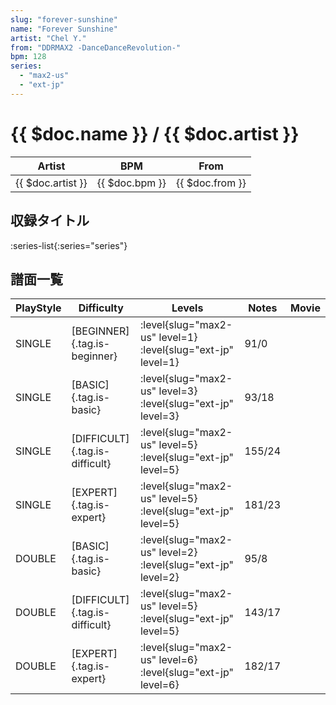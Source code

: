 ```yaml
---
slug: "forever-sunshine"
name: "Forever Sunshine"
artist: "Chel Y."
from: "DDRMAX2 -DanceDanceRevolution-"
bpm: 128
series:
  - "max2-us"
  - "ext-jp"
---
```


# {{ $doc.name }} / {{ $doc.artist }}

|Artist|BPM|From|
|------|---|----|
|{{ $doc.artist }}|{{ $doc.bpm }}|{{ $doc.from }}|

## 収録タイトル

:series-list{:series="series"}

## 譜面一覧

|PlayStyle|Difficulty|Levels|Notes|Movie|
|---------|----------|------|-----|-----|
|SINGLE|[BEGINNER]{.tag.is-beginner}|:level{slug="max2-us" level=1} :level{slug="ext-jp" level=1}|91/0||
|SINGLE|[BASIC]{.tag.is-basic}|:level{slug="max2-us" level=3} :level{slug="ext-jp" level=3}|93/18||
|SINGLE|[DIFFICULT]{.tag.is-difficult}|:level{slug="max2-us" level=5} :level{slug="ext-jp" level=5}|155/24||
|SINGLE|[EXPERT]{.tag.is-expert}|:level{slug="max2-us" level=5} :level{slug="ext-jp" level=5}|181/23||
|DOUBLE|[BASIC]{.tag.is-basic}|:level{slug="max2-us" level=2} :level{slug="ext-jp" level=2}|95/8||
|DOUBLE|[DIFFICULT]{.tag.is-difficult}|:level{slug="max2-us" level=5} :level{slug="ext-jp" level=5}|143/17||
|DOUBLE|[EXPERT]{.tag.is-expert}|:level{slug="max2-us" level=6} :level{slug="ext-jp" level=6}|182/17||
